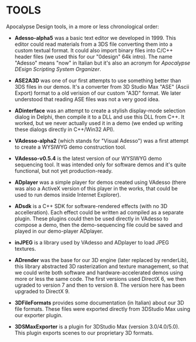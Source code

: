 TOOLS
=====

Apocalypse Design tools, in a more or less chronological order:

* **Adesso-alpha5** was a basic text editor we developed in 1999.
    This editor could read materials from a 3DS file converting them into a custom textual format. It could also import binary files into C/C++ header files (we used this for our "0design" 64k intro).
    The name "Adesso" means "now" in Italian but it's also an acronym for *Apocalypse DEsign Scripting System Organizer*.

* **ASE2A3D** was one of our first attempts to use something better than 3DS files in our demos. It's a converter from 3D Studio Max "ASE" (Ascii Export) format to a old verision of our custom "A3D" format. We later understood that reading ASE files was not a very good idea.

* **ADinterface** was an attempt to create a stylish display-mode selection dialog in Delphi, then compile it to a DLL and use this DLL from C++. It worked, but we never actually used it in a demo (we ended up writing these dialogs directly in C++/Win32 API).

* **VAdesso-alpha2** (which stands for "Visual Adesso") was a first attempt to create a WYSIWYG demo construction tool.

* **VAdesso-v0.5.4** is the latest version of our WYSIWYG demo sequencing tool. It was intended only for software demos and it's quite functional, but not yet production-ready.

* **ADplayer** was a simple player for demos created using VAdesso (there was also a ActiveX version of this player in the works, that could be used to run demos inside Internet Explorer).

* **ADsdk** is a C++ SDK for software-rendered effects (with no 3D accelleration). Each effect could be written ad compiled as a separate plugin. These plugins could then be used directly in VAdesso to compose a demo, then the demo-sequencing file could be saved and played in our demo-player ADplayer.

* **inJPEG** is a library used by VAdesso and ADplayer to load JPEG textures.

* **ADrender** was the base for our 3D engine (later replaced by renderLib), this library abstracted 3D rasterization and texture management, so that we could write both software and hardware-accelerated demos using more or less the same code. The first versions used DirectX 6, we then ugraded to version 7 and then to version 8. The version here has been upgraded to DirectX 9.

* **3DFileFormats** provides some documentation (in Italian) about our 3D file formats. These files were exported directly from 3DStudio Max using our exporter plugin.

* **3DSMaxExporter** is a plugin for 3DStudio Max (version 3.0/4.0/5.0). This plugin exports scenes to our proprietary 3D formats.
